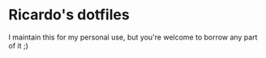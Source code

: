 # Ricardo's dotfiles

I maintain this for my personal use, but you're welcome to borrow any part of it ;)
